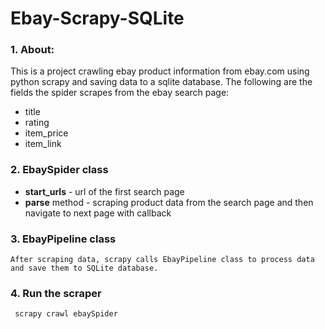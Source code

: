 # Ebay-Scrapy-SQLite

### 1. About:

This is a project crawling ebay product information from ebay.com using python scrapy and saving data to a sqlite database. The following are the fields the spider scrapes from the ebay search page:

* title 
* rating
* item_price 
* item_link 

### 2. EbaySpider class
* <b>start_urls</b> -  url of the first search page
* <b>parse</b> method - scraping product data from the search page and then navigate to next page with callback

### 3. EbayPipeline class

    After scraping data, scrapy calls EbayPipeline class to process data and save them to SQLite database.
 
### 4. Run the scraper
     scrapy crawl ebaySpider


